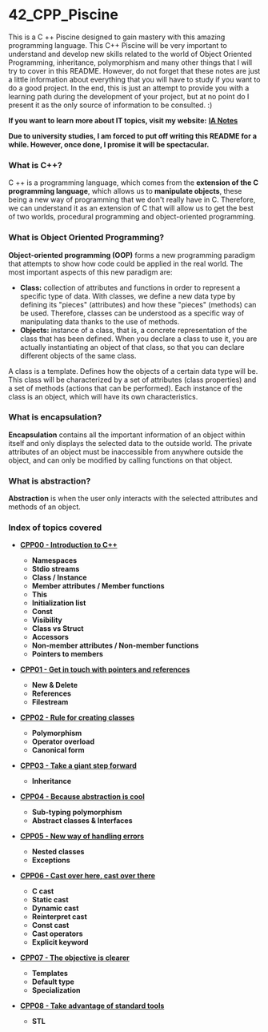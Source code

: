 # 42_CPP_Piscine
This is a C ++ Piscine designed to gain mastery with this amazing programming language. This C++ Piscine will be very important to understand and develop new skills
related to the world of Object Oriented Programming, inheritance, polymorphism and many other things that I will try to cover in this README. However, do not forget
that these notes are just a little information about everything that you will have to study if you want to do a good project. In the end, this is just an attempt to
provide you with a learning path during the development of your project, but at no point do I present it as the only source of information to be consulted. :)<br>

**If you want to learn more about IT topics, visit my website:** [**IA Notes**](https://ia-notes.com/)

**Due to university studies, I am forced to put off writing this README for a while. However, once done, I promise it will be spectacular.**

### What is C++?
C ++ is a programming language, which comes from the **extension of the C programming language**, which allows us to **manipulate objects**, these being a new way of programming that we don't really have in C. Therefore, we can understand it as an extension of C that will allow us to get the best of two worlds, procedural programming and object-oriented programming.

### What is Object Oriented Programming?
**Object-oriented programming (OOP)** forms a new programming paradigm that attempts to show how code could be applied in the real world. The most important aspects of this new paradigm are:
- **Class:** collection of attributes and functions in order to represent a specific type of data. With classes, we define a new data type by defining its "pieces" (attributes) and how these "pieces" (methods) can be used. Therefore, classes can be understood as a specific way of manipulating data thanks to the use of methods.
- **Objects:** instance of a class, that is, a concrete representation of the class that has been defined. When you declare a class to use it, you are actually instantiating an object of that class, so that you can declare different objects of the same class.

A class is a template. Defines how the objects of a certain data type will be. This class will be characterized by a set of attributes (class properties) and a set of methods (actions that can be performed). Each instance of the class is an object, which will have its own characteristics.

### What is encapsulation?
**Encapsulation** contains all the important information of an object within itself and only displays the selected data to the outside world. The private attributes of an object must be inaccessible from anywhere outside the object, and can only be modified by calling functions on that object.

### What is abstraction?
**Abstraction** is when the user only interacts with the selected attributes and methods of an object.

### Index of topics covered
- **[CPP00 - Introduction to C++](https://github.com/pgomez-a/42_CPP_Piscine/tree/master/cpp00)**
  - **Namespaces**
  - **Stdio streams**
  - **Class / Instance**
  - **Member attributes / Member functions**
  - **This**
  - **Initialization list**
  - **Const**
  - **Visibility**
  - **Class vs Struct**
  - **Accessors**
  - **Non-member attributes / Non-member functions**
  - **Pointers to members**

- **[CPP01 - Get in touch with pointers and references](https://github.com/pgomez-a/42_CPP_Piscine/tree/master/cpp01)**
  - **New & Delete** 
  - **References**
  - **Filestream**

- **[CPP02 - Rule for creating classes](https://github.com/pgomez-a/42_CPP_Piscine/tree/master/cpp02)**
  - **Polymorphism**
  - **Operator overload**
  - **Canonical form**

- **[CPP03 - Take a giant step forward](https://github.com/pgomez-a/42_CPP_Piscine/tree/master/cpp03)**
  - **Inheritance**

- **[CPP04 - Because abstraction is cool](https://github.com/pgomez-a/42_CPP_Piscine/tree/master/cpp04)**
  - **Sub-typing polymorphism**
  - **Abstract classes & Interfaces**

- **[CPP05 - New way of handling errors](https://github.com/pgomez-a/42_CPP_Piscine/tree/master/cpp05)**
  - **Nested classes**
  - **Exceptions**

- **[CPP06 - Cast over here, cast over there](https://github.com/pgomez-a/42_CPP_Piscine/tree/master/cpp06)**
  - **C cast**
  - **Static cast**
  - **Dynamic cast**
  - **Reinterpret cast**
  - **Const cast**
  - **Cast operators**
  - **Explicit keyword**

- **[CPP07 - The objective is clearer](https://github.com/pgomez-a/42_CPP_Piscine/tree/master/cpp07)**
  - **Templates**
  - **Default type**
  - **Specialization**

- **[CPP08 - Take advantage of standard tools](https://github.com/pgomez-a/42_CPP_Piscine/tree/master/cpp08)**
  - **STL**
